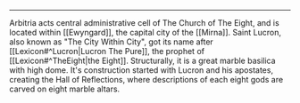 - - -
Arbitria acts central administrative cell of The Church of The Eight, and is located within [[Ewyngard]], the capital city of the [[Mirna]]. Saint Lucron, also known as "The City Within City", got its name after [[Lexicon#^Lucron|Lucron The Pure]], the prophet of [[Lexicon#^TheEight|the Eight]]. Structurally, it is a great marble basilica with high dome. It's construction started with Lucron and his apostates, creating the Hall of Reflections, where descriptions of each eight gods are carved on eight marble altars.